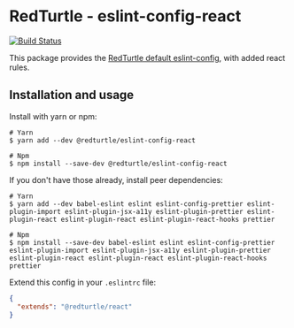 # RedTurtle - eslint-config-react

[![Build Status](https://travis-ci.org/RedTurtle/eslint-config-react.svg?branch=master)](https://travis-ci.org/RedTurtle/eslint-config-react)

This package provides the [RedTurtle default eslint-config](https://github.com/RedTurtle/eslint-config), with added react rules.

## Installation and usage

Install with yarn or npm:

```shell
# Yarn
$ yarn add --dev @redturtle/eslint-config-react

# Npm
$ npm install --save-dev @redturtle/eslint-config-react
```

If you don't have those already, install peer dependencies:

```shell
# Yarn
$ yarn add --dev babel-eslint eslint eslint-config-prettier eslint-plugin-import eslint-plugin-jsx-a11y eslint-plugin-prettier eslint-plugin-react eslint-plugin-react eslint-plugin-react-hooks prettier

# Npm
$ npm install --save-dev babel-eslint eslint eslint-config-prettier eslint-plugin-import eslint-plugin-jsx-a11y eslint-plugin-prettier eslint-plugin-react eslint-plugin-react eslint-plugin-react-hooks prettier
```

Extend this config in your `.eslintrc` file:

```json
{
  "extends": "@redturtle/react"
}
```
